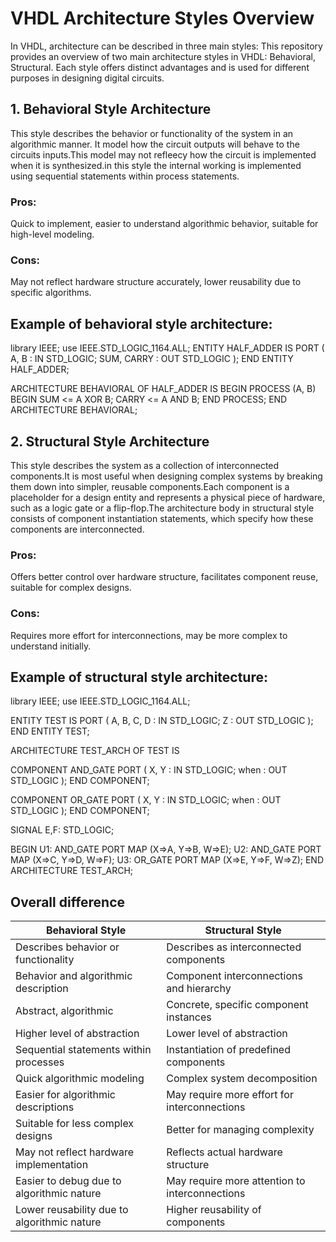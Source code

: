 # VHDL Architecture Styles Overview

In VHDL, architecture can be described in three main styles: 
This repository provides an overview of two main architecture styles in VHDL: Behavioral, Structural. Each style offers distinct advantages and is used for different purposes in designing digital circuits.

## 1. Behavioral Style Architecture

This style describes the behavior or functionality of the system in an algorithmic manner. It model how the circuit outputs will behave to the circuits inputs.This model may not refleecy how the circuit is implemented when it is synthesized.in this style the internal working is implemented using sequential statements within process statements.

### Pros: 
  Quick to implement, easier to understand algorithmic behavior, suitable for high-level modeling.
  
### Cons: 
  May not reflect hardware structure accurately, lower reusability due to specific algorithms.

## Example of behavioral style architecture:

  library IEEE;
  use IEEE.STD_LOGIC_1164.ALL;
  ENTITY HALF_ADDER IS
  PORT (
      A, B : IN STD_LOGIC;
      SUM, CARRY : OUT STD_LOGIC
  );
  END ENTITY HALF_ADDER;
  
  ARCHITECTURE BEHAVIORAL OF HALF_ADDER IS
  BEGIN
      PROCESS (A, B)
      BEGIN
          SUM <= A XOR B;
          CARRY <= A AND B;
      END PROCESS;
  END ARCHITECTURE BEHAVIORAL;


## 2. Structural Style Architecture

This style describes the system as a collection of interconnected components.It is most useful when designing complex systems by breaking them down into simpler, reusable components.Each component is a placeholder for a design entity and represents a physical piece of hardware, such as a logic gate or a flip-flop.The architecture body in structural style consists of component instantiation statements, which specify how these components are interconnected.

### Pros:
Offers better control over hardware structure, facilitates component reuse, suitable for complex designs.

### Cons:
Requires more effort for interconnections, may be more complex to understand initially.

## Example of structural style architecture:


  library IEEE;
  use IEEE.STD_LOGIC_1164.ALL;
  
  ENTITY TEST IS
  PORT (
      A, B, C, D : IN STD_LOGIC;
      Z : OUT STD_LOGIC
  );
  END ENTITY TEST;
  
  ARCHITECTURE TEST_ARCH OF TEST IS
  
  COMPONENT AND_GATE
  PORT (
      X, Y : IN STD_LOGIC;
      when : OUT STD_LOGIC
  );
  END COMPONENT;
  
  COMPONENT OR_GATE
  PORT (
      X, Y : IN STD_LOGIC;
      when : OUT STD_LOGIC
  );
  END COMPONENT;
  
  SIGNAL E,F: STD_LOGIC;
  
  BEGIN
      U1: AND_GATE PORT MAP (X=>A, Y=>B, W=>E);
      U2: AND_GATE PORT MAP (X=>C, Y=>D, W=>F);
      U3: OR_GATE PORT MAP (X=>E, Y=>F, W=>Z);
  END ARCHITECTURE TEST_ARCH;



## Overall difference


|  Behavioral Style                           | Structural Style                               |
| --------------------------------------------| -----------------------------------------------|
| Describes behavior or functionality         | Describes as interconnected components         |
| Behavior and algorithmic description        | Component interconnections and hierarchy       |
| Abstract, algorithmic                       | Concrete, specific component instances         |
| Higher level of abstraction                 | Lower level of abstraction                     |
| Sequential statements within processes      | Instantiation of predefined components         |
| Quick algorithmic modeling                  | Complex system decomposition                   |
| Easier for algorithmic descriptions         | May require more effort for interconnections   |
| Suitable for less complex designs           | Better for managing complexity                 |
| May not reflect hardware implementation     | Reflects actual hardware structure             |
| Easier to debug due to algorithmic nature   | May require more attention to interconnections |
| Lower reusability due to algorithmic nature | Higher reusability of components               |





